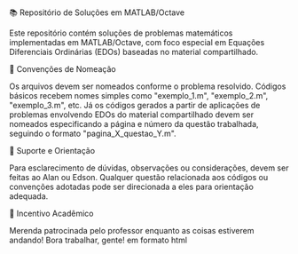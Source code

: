<p>📚 Repositório de Soluções em MATLAB/Octave</p>
Este repositório contém soluções de problemas matemáticos implementadas em MATLAB/Octave, com foco especial em Equações Diferenciais Ordinárias (EDOs) baseadas no material compartilhado.
<br>
<p>📁 Convenções de Nomeação</p>
Os arquivos devem ser nomeados conforme o problema resolvido. Códigos básicos recebem nomes simples como "exemplo_1.m", "exemplo_2.m", "exemplo_3.m", etc. Já os códigos gerados a partir de aplicações de problemas envolvendo EDOs do material compartilhado devem ser nomeados especificando a página e número da questão trabalhada, seguindo o formato "pagina_X_questao_Y.m".
<br>
<p>👥 Suporte e Orientação</p>
Para esclarecimento de dúvidas, observações ou considerações, devem ser feitas ao Alan ou Edson. Qualquer questão relacionada aos códigos ou convenções adotadas pode ser direcionada a eles para orientação adequada.
<br>
<p>🎯 Incentivo Acadêmico</p>
Merenda patrocinada pelo professor enquanto as coisas estiverem andando! Bora trabalhar, gente! em formato html

